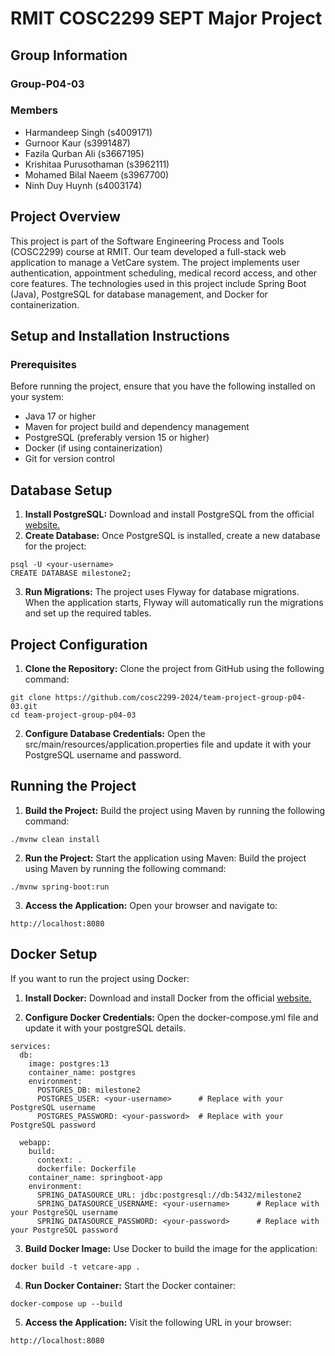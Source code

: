 # RMIT COSC2299 SEPT Major Project

## Group Information

### Group-P04-03

### Members
- Harmandeep Singh (s4009171)
- Gurnoor Kaur (s3991487)
- Fazila Qurban Ali (s3667195)
- Krishitaa Purusothaman (s3962111)
- Mohamed Bilal Naeem (s3967700)
- Ninh Duy Huynh (s4003174)

## Project Overview

This project is part of the Software Engineering Process and Tools (COSC2299) course at RMIT. Our team developed a full-stack web application to manage a VetCare system. The project implements user authentication, appointment scheduling, medical record access, and other core features. The technologies used in this project include Spring Boot (Java), PostgreSQL for database management, and Docker for containerization.



## Setup and Installation Instructions

### Prerequisites
Before running the project, ensure that you have the following installed on your system:

- Java 17 or higher
- Maven for project build and dependency management
- PostgreSQL (preferably version 15 or higher)
- Docker (if using containerization)
- Git for version control

## Database Setup

1. **Install PostgreSQL:** Download and install PostgreSQL from the official [website.](https://www.postgresql.org/download/)
2. **Create Database:** Once PostgreSQL is installed, create a new database for the project:
```
psql -U <your-username>
CREATE DATABASE milestone2;
```
3. **Run Migrations:** The project uses Flyway for database migrations. When the application starts, Flyway will automatically run the migrations and set up the required tables.

## Project Configuration
1. **Clone the Repository:**
Clone the project from GitHub using the following command:
```
git clone https://github.com/cosc2299-2024/team-project-group-p04-03.git
cd team-project-group-p04-03

```

2. **Configure Database Credentials:** Open the src/main/resources/application.properties file and update it with your PostgreSQL username and password.

## Running the Project
1. **Build the Project:**
Build the project using Maven by running the following command:
```
./mvnw clean install

```


2. **Run the Project:**
Start the application using Maven:
Build the project using Maven by running the following command:
```
./mvnw spring-boot:run

```
3. **Access the Application:**
Open your browser and navigate to:
```
http://localhost:8080

```


## Docker Setup
If you want to run the project using Docker:

1. **Install Docker:**
Download and install Docker from the official  [website.](https://www.docker.com/get-started/)


2. **Configure Docker Credentials:**  Open the docker-compose.yml file and update it with your postgreSQL details.
```
services:
  db:
    image: postgres:13
    container_name: postgres
    environment:
      POSTGRES_DB: milestone2
      POSTGRES_USER: <your-username>      # Replace with your PostgreSQL username
      POSTGRES_PASSWORD: <your-password>  # Replace with your PostgreSQL password

  webapp:
    build:
      context: .
      dockerfile: Dockerfile
    container_name: springboot-app
    environment:
      SPRING_DATASOURCE_URL: jdbc:postgresql://db:5432/milestone2
      SPRING_DATASOURCE_USERNAME: <your-username>      # Replace with your PostgreSQL username
      SPRING_DATASOURCE_PASSWORD: <your-password>      # Replace with your PostgreSQL password

```

3. **Build Docker Image:**
Use Docker to build the image for the application:
```
docker build -t vetcare-app .

```
4. **Run Docker Container:**
Start the Docker container:
```
docker-compose up --build

```
5. **Access the Application:**
Visit the following URL in your browser:

```
http://localhost:8080

```